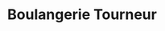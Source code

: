 ---
title: "Boulangerie Tourneur"
url: /saint-pierre-des-corps/boulangerie-tourneur/
shop: Bäckerei
---